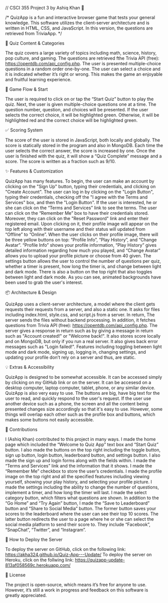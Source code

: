 // CSCI 355 Project 3 by Ashiq Khan 🎯

/* QuizApp is a fun and interactive browser game that tests your general knowledge. This software utilizes the client-server 
architecture and is written in HTML, CSS, and JavaScript. In this version, the questions are retrieved from TriviaApp.   */

🧠 Quiz Content & Categories

The quiz covers a large variety of topics including math, science, history, pop culture, and gaming. The questions 
are retrieved fthe Trivia API (free): https://opentdb.com/api_config.php. The user is presented multiple-choice questions 
in a random order one-by-one. The user can select a choice and it is indicated whether it’s right or wrong. 
This makes the game an enjoyable and fruitful learning experience.

🚀 Game Flow & Start

The user is required to click on or tap the “Start Quiz” button to play the quiz. Next, the user is given multiple-choice
questions one at a time. The question number, question, and choices will be presented. If the user selects the correct choice,
it will be highlighted green. Otherwise, it will be highlighted red and the correct choice will be highlighted green.

✅ Scoring System

The score of the user is stored in JavaScript, both locally and globally. The score is statically stored in the program
and also in MongoDB. Each time the user selects the correct answer, the score is increased by one. Once the user is finished 
with the quiz, it will show a “Quiz Complete” message and a score. The score is written as a fraction such as 9/10.

✨ Features & Customization

QuizApp has many features. To begin, the user can make an account by clicking on the "Sign Up" button, typing their credentials, 
and clicking on "Create Account". The user can log in by clicking on the "Login Button", typing their credentials, checking off 
the "I agree with the Terms and Services" box, and then the "Login Button". If the user is interested, he or she can click on the 
“Terms and Services” link to see the terms. The user can click on the “Remember Me” box to have their credentials stored. Moreover,
they can click on the "Reset Password" link and enter their registered email. Upon clicking on it, their profile image will appear 
on the top left along with their username and their status will updated from “Offline” to “Online”. When the user clicks on their 
profile image, there will be three yellow buttons on top: “Profile Info”, “Play History”, and “Change Avatar”. “Profile Info” shows 
your profile information, “Play History” gives detailed information regarding how much you played, and “Change Avatar” allows you to 
upload your profile picture or choose from 40 given. The settings button allows the user to control the number of questions per quiz,
whether a timer is present, how long the timer is, and change between light and dark mode. There is also a button on the top right that 
also toggles between light and dark mode. As you can see, animated backgrounds have been used to grab the user's interest.

📦 Architecture & Design

QuizApp uses a client-server architecture, a model where the client gets requests their requests from a server, and also a static one. 
It asks for files including index.html, style.css, and script.js from a  server. In return, The server sends the files without backend
processing. In addition, it fetches questions from Trivia API (free): https://opentdb.com/api_config.php. The server gives a response
in return such as by giving a message in return such as "Account created!" or "Welcome back!". It also stores score locally and on MongoDB,
but only if you run a real server.  It also gives back error messages such as "Login failed!". Features including toggling between light 
mode and dark mode, signing up, logging in, changing settings, and updating your profile don’t rely on a server and thus, are static.

💡 Extras & Accessibility

QuizApp is designed to be somewhat accessible. It can be accessed simply by clicking on my GitHub link or on the server. It can be accesesd 
on a desktop computer, laptop computer, tablet, phone, or any similar device. QuizApp is also very easy to use. The buttons are big, have big
text for the user to read, and quickly respond to the user's request. If the user use another device such as a phone, the screen and all the 
content being presented changes size accordingly so that it's easy to use. However, some things will overlap each other such as the profile box 
and buttons, which makes some buttons not easily accessible.

🤝 Contributions

I (Ashiq Khan) contributed to this project in many ways. I made the home page which included the “Welcome to Quiz App” text box and “Start Quiz” 
button. I also made the buttons on the top right including the toggle button, sign up button, login button, leaderboard button, and settings button.
I also made the sign up and login forms along with the fields within. I made the “Terms and Services” link and the information that it shows. I made 
the “Remember Me” checkbox to store the user’s credentials. I made the profile image on the top right and all the specified features including viewing 
yourself, showing your play history, and selecting your profile picture. I made the settings including the ability to change the number of questions,
implement a timer, and how long the timer will last. I made the select category button, which filters what questions are shown. In addition to the 
“Go Home” and “Try Again” button, I made the “Save to Leaderboard” button and “Share to Social Media” button. The former button saves your scores to
the leaderboard where the user can see their top 10 scores. The latter button redirects the user to a page where he or she can select the social media 
platform to send their score to. They include “Facebook”, “SnapChat”, “Twitter”, and “Instagram”.

🚀 How to Deploy the Server

To deploy the server on GitHub, click on the following link: https://akha324.github.io/Quiz-App---Update/ 
To deploy the server on Heroku, click on the follwing link: https://quizapp-update-813af058569c.herokuapp.com/

📄 License

The project is open-source, which means it’s free for anyone to use. However, it’s still a work in progress and feedback on this software is greatly appreciated.
